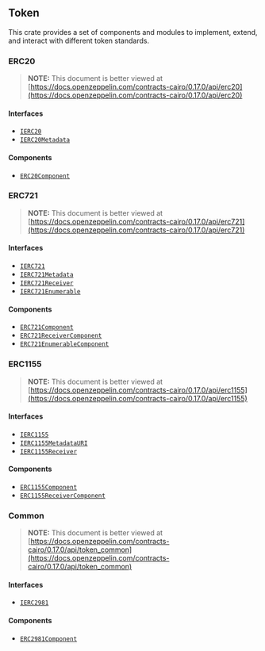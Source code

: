 ## Token

This crate provides a set of components and modules to implement, extend, and interact with different token
standards.

### ERC20

> **NOTE:** This document is better viewed at [https://docs.openzeppelin.com/contracts-cairo/0.17.0/api/erc20](https://docs.openzeppelin.com/contracts-cairo/0.17.0/api/erc20)

#### Interfaces

- [`IERC20`](https://docs.openzeppelin.com/contracts-cairo/0.17.0/api/erc20#IERC20)
- [`IERC20Metadata`](https://docs.openzeppelin.com/contracts-cairo/0.17.0/api/erc20#IERC20Metadata)

#### Components

- [`ERC20Component`](https://docs.openzeppelin.com/contracts-cairo/0.17.0/api/erc20#ERC20Component)

### ERC721

> **NOTE:** This document is better viewed at [https://docs.openzeppelin.com/contracts-cairo/0.17.0/api/erc721](https://docs.openzeppelin.com/contracts-cairo/0.17.0/api/erc721)

#### Interfaces

- [`IERC721`](https://docs.openzeppelin.com/contracts-cairo/0.17.0/api/erc721#IERC721)
- [`IERC721Metadata`](https://docs.openzeppelin.com/contracts-cairo/0.17.0/api/erc721#IERC721Metadata)
- [`IERC721Receiver`](https://docs.openzeppelin.com/contracts-cairo/0.17.0/api/erc721#IERC721Receiver)
- [`IERC721Enumerable`](https://docs.openzeppelin.com/contracts-cairo/0.17.0/api/erc721#IERC721Enumerable)

#### Components

- [`ERC721Component`](https://docs.openzeppelin.com/contracts-cairo/0.17.0/api/erc721#ERC721Component)
- [`ERC721ReceiverComponent`](https://docs.openzeppelin.com/contracts-cairo/0.17.0/api/erc721#ERC721ReceiverComponent)
- [`ERC721EnumerableComponent`](https://docs.openzeppelin.com/contracts-cairo/0.17.0/api/erc721#ERC721EnumerableComponent)

### ERC1155

> **NOTE:** This document is better viewed at [https://docs.openzeppelin.com/contracts-cairo/0.17.0/api/erc1155](https://docs.openzeppelin.com/contracts-cairo/0.17.0/api/erc1155)

#### Interfaces

- [`IERC1155`](https://docs.openzeppelin.com/contracts-cairo/0.17.0/api/erc1155#IERC1155)
- [`IERC1155MetadataURI`](https://docs.openzeppelin.com/contracts-cairo/0.17.0/api/erc1155#IERC1155MetadataURI)
- [`IERC1155Receiver`](https://docs.openzeppelin.com/contracts-cairo/0.17.0/api/erc1155#IERC1155Receiver)

#### Components

- [`ERC1155Component`](https://docs.openzeppelin.com/contracts-cairo/0.17.0/api/erc1155#ERC1155Component)
- [`ERC1155ReceiverComponent`](https://docs.openzeppelin.com/contracts-cairo/0.17.0/api/erc1155#ERC1155ReceiverComponent)

### Common

> **NOTE:** This document is better viewed at [https://docs.openzeppelin.com/contracts-cairo/0.17.0/api/token_common](https://docs.openzeppelin.com/contracts-cairo/0.17.0/api/token_common)

#### Interfaces

- [`IERC2981`](https://docs.openzeppelin.com/contracts-cairo/0.17.0/api/token_common#IERC2981)

#### Components

- [`ERC2981Component`](https://docs.openzeppelin.com/contracts-cairo/0.17.0/api/token_common#ERC2981Component)
